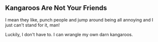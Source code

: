 
## Kangaroos Are Not Your Friends

I mean they like, punch people and jump around being all annoying and I just
can't stand for it, man!


Luckily, I don't have to. I can wrangle my own darn kangaroos.
                    

                
